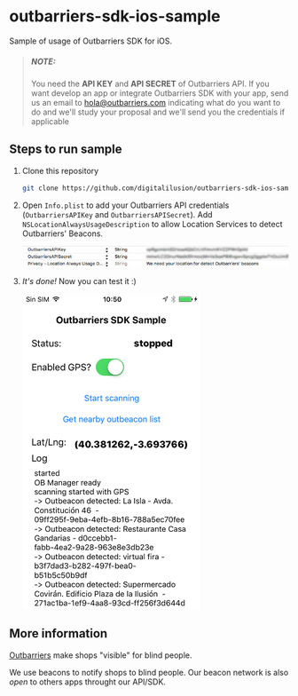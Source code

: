 # outbarriers-sdk-ios-sample
Sample of usage of Outbarriers SDK for iOS.

> ##### **NOTE**:
> You need the **API KEY** and **API SECRET** of Outbarriers API. If you want 
> develop an app or integrate Outbarriers SDK with your app, send us an email 
> to [hola@outbarriers.com](mailto:hola@outbarriers.com) indicating what do you want to do and we'll study your proposal and we'll
> send you the credentials if applicable

## Steps to run sample

1. Clone this repository


    ```bash
    git clone https://github.com/digitalilusion/outbarriers-sdk-ios-sample.git
    ```
2. Open `Info.plist` to add your Outbarriers API credentials (`OutbarriersAPIKey` and `OutbarriersAPISecret`). Add `NSLocationAlwaysUsageDescription` to allow Location Services to detect Outbarriers' Beacons.

    ![Edit Info.plist to add credentials and message to allow Location Services](add-credentials-api-outbarriers.jpg "Edit Info.plist to add credentials and message to allow Location Services")

3. _It's done!_ Now you can test it :)

    ![Sample App Screenshot](screenshot-sample.png "Sample App Screenshot")

## More information

[Outbarriers](https://outbarriers.com) make shops "visible" for blind people.

We use beacons to notify shops to blind people.
Our beacon network is also _open_ to others apps throught our API/SDK.


